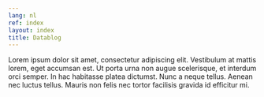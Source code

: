 ```yaml
---
lang: nl
ref: index
layout: index
title: Datablog
---
```


Lorem ipsum dolor sit amet, consectetur adipiscing elit. Vestibulum at mattis lorem, eget accumsan est. Ut porta urna non augue scelerisque, et interdum orci semper. In hac habitasse platea dictumst. Nunc a neque tellus. Aenean nec luctus tellus. Mauris non felis nec tortor facilisis gravida id efficitur mi.
